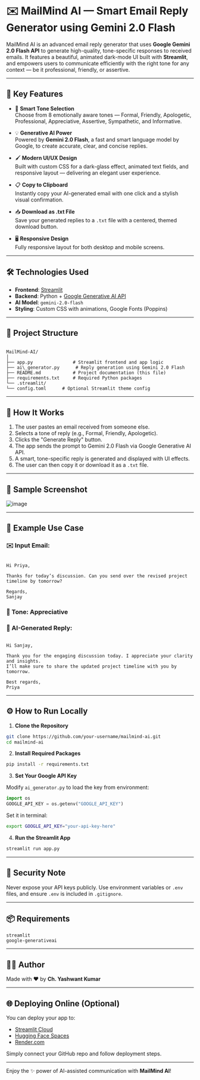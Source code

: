 # ✉️ MailMind AI — Smart Email Reply Generator using Gemini 2.0 Flash

MailMind AI is an advanced email reply generator that uses **Google Gemini 2.0 Flash API** to generate high-quality, tone-specific responses to received emails. It features a beautiful, animated dark-mode UI built with **Streamlit**, and empowers users to communicate efficiently with the right tone for any context — be it professional, friendly, or assertive.

---

## 🌟 Key Features

- 🎯 **Smart Tone Selection**  
  Choose from 8 emotionally aware tones — Formal, Friendly, Apologetic, Professional, Appreciative, Assertive, Sympathetic, and Informative.

- 💡 **Generative AI Power**  
  Powered by **Gemini 2.0 Flash**, a fast and smart language model by Google, to create accurate, clear, and concise replies.

- 🖌️ **Modern UI/UX Design**  
  Built with custom CSS for a dark-glass effect, animated text fields, and responsive layout — delivering an elegant user experience.

- 📋 **Copy to Clipboard**  
  Instantly copy your AI-generated email with one click and a stylish visual confirmation.

- 📥 **Download as .txt File**  
  Save your generated replies to a `.txt` file with a centered, themed download button.

- 🖥️ **Responsive Design**  
  Fully responsive layout for both desktop and mobile screens.

---

## 🛠️ Technologies Used

- **Frontend**: [Streamlit](https://streamlit.io/)
- **Backend**: Python + [Google Generative AI API](https://ai.google.dev/)
- **AI Model**: `gemini-2.0-flash`
- **Styling**: Custom CSS with animations, Google Fonts (Poppins)

---

## 📁 Project Structure

```

MailMind-AI/
│
├── app.py               # Streamlit frontend and app logic
├── ai\_generator.py      # Reply generation using Gemini 2.0 Flash
├── README.md            # Project documentation (this file)
├── requirements.txt     # Required Python packages
└── .streamlit/
└── config.toml      # Optional Streamlit theme config

```

---

## 🧠 How It Works

1. The user pastes an email received from someone else.
2. Selects a tone of reply (e.g., Formal, Friendly, Apologetic).
3. Clicks the "Generate Reply" button.
4. The app sends the prompt to Gemini 2.0 Flash via Google Generative AI API.
5. A smart, tone-specific reply is generated and displayed with UI effects.
6. The user can then copy it or download it as a `.txt` file.

---

## 📸 Sample Screenshot

![image](https://github.com/user-attachments/assets/0bbc9381-9c91-4453-a8bf-dfb937f27d2d)


---

## 🧪 Example Use Case

### ✉️ Input Email:
```

Hi Priya,

Thanks for today’s discussion. Can you send over the revised project timeline by tomorrow?

Regards,
Sanjay

```

### 🎯 Tone: Appreciative

### 🤖 AI-Generated Reply:
```

Hi Sanjay,

Thank you for the engaging discussion today. I appreciate your clarity and insights.
I’ll make sure to share the updated project timeline with you by tomorrow.

Best regards,
Priya

````

---

## ⚙️ How to Run Locally

1. **Clone the Repository**
```bash
git clone https://github.com/your-username/mailmind-ai.git
cd mailmind-ai
````

2. **Install Required Packages**

```bash
pip install -r requirements.txt
```

3. **Set Your Google API Key**

Modify `ai_generator.py` to load the key from environment:

```python
import os
GOOGLE_API_KEY = os.getenv("GOOGLE_API_KEY")
```

Set it in terminal:

```bash
export GOOGLE_API_KEY="your-api-key-here"
```

4. **Run the Streamlit App**

```bash
streamlit run app.py
```

---

## 🔐 Security Note

Never expose your API keys publicly. Use environment variables or `.env` files, and ensure `.env` is included in `.gitignore`.

---

## 📦 Requirements

```
streamlit
google-generativeai
```

---

## 👨‍💻 Author

Made with ❤️ by **Ch. Yashwant Kumar**

---

## 🌐 Deploying Online (Optional)

You can deploy your app to:

* [Streamlit Cloud](https://streamlit.io/cloud)
* [Hugging Face Spaces](https://huggingface.co/spaces)
* [Render.com](https://render.com)

Simply connect your GitHub repo and follow deployment steps.

---

Enjoy the ✨ power of AI-assisted communication with **MailMind AI**!
